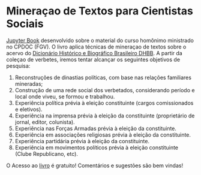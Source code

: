 # Mineraçao de Textos para Cientistas Sociais
[Jupyter Book](https://fccoelho.github.io/text-mining-cientistas-sociais/intro.html) desenvolvido sobre o material do curso homônimo ministrado no  CPDOC (FGV).
O livro aplica técnicas de mineraçao de textos sobre o acervo do [Dicionário Histórico e Biográfico Brasileiro DHBB](https://github.com/cpdoc/dhbb). A partir da coleçao de verbetes, iremos tentar alcançar os seguintes objetivos de pesquisa:

1. Reconstruções de dinastias políticas, com base nas relações familiares mineradas;
1. Construção de uma rede social dos verbetados, considerando período e local onde viveu, se formou e trabalhou.
1. Experiência política prévia à eleição constituinte (cargos comissionados e eletivos).
1. Experiência na imprensa prévia à eleição da constituinte (proprietário de jornal, editor, colunista).
1. Experiência nas Forças Armadas prévia à eleição da constituinte.
1. Experiência em associações religiosas prévia à eleição da constituinte.
1. Experiência partidária prévia à eleição da constituinte.
1. Experiência em movimentos políticos prévia à eleição constituinte (Clube Republicano, etc). 

O Acesso ao [livro](https://fccoelho.github.io/text-mining-cientistas-sociais/intro.html) é gratuito!  Comentários e sugestões são bem vindas!